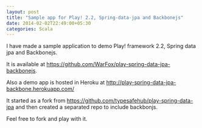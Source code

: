 ```yaml
---
layout: post
title: "Sample app for Play! 2.2, Spring-data-jpa and Backbonejs"
date: 2014-02-02T22:49:00+05:30
categories: Scala
---
```


I have made a sample application to demo Play! framework 2.2, Spring data jpa and Backbonejs.

It is available at  <a href="https://github.com/WarFox/play-spring-data-jpa-backbonejs">https://github.com/WarFox/play-spring-data-jpa-backbonejs</a>.

Also a demo app is hosted in Heroku at <a href="http://play-spring-data-jpa-backbone.herokuapp.com/">http://play-spring-data-jpa-backbone.herokuapp.com/</a>

It started as a fork from <a href="https://github.com/typesafehub/play-spring-data-jpa/">https://github.com/typesafehub/play-spring-data-jpa</a> and then created a separated repo to include backbonjs.

Feel free to fork and play with it.
